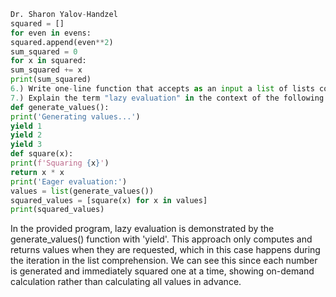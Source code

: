 ```python
Dr. Sharon Yalov-Handzel
squared = []
for even in evens:
squared.append(even**2)
sum_squared = 0
for x in squared:
sum_squared += x
print(sum_squared)
6.) Write one-line function that accepts as an input a list of lists containing strings and returns a new list containing the number of palindrome strings in each sublist. Use nested filter / map / reduce functions.
7.) Explain the term "lazy evaluation" in the context of the following program:
def generate_values():
print('Generating values...')
yield 1
yield 2
yield 3
def square(x):
print(f'Squaring {x}')
return x * x
print('Eager evaluation:')
values = list(generate_values())
squared_values = [square(x) for x in values]
print(squared_values)
```
In the provided program, lazy evaluation is demonstrated by the generate_values() function with 'yield'. This approach only computes and returns values when they are requested, which in this case happens during the iteration in the list comprehension. We can see this since each number is generated and immediately squared one at a time, showing on-demand calculation rather than calculating all values in advance.

